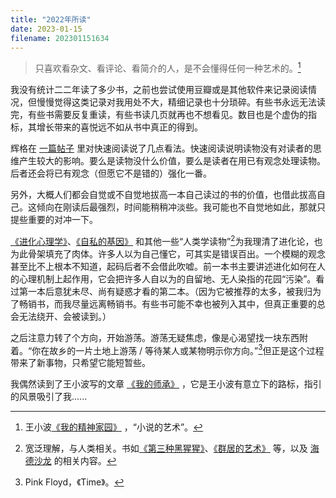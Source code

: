 ```yaml
---
title: "2022年所读"
date: 2023-01-15
filename: 202301151634
---
```


>只喜欢看杂文、看评论、看简介的人，是不会懂得任何一种艺术的。[^1]

我没有统计二二年读了多少书，之前也尝试使用豆瓣或是其他软件来记录阅读情况，但慢慢觉得这类记录对我用处不大，精细记录也十分琐碎。有些书永远无法读完，有些书需要反复重读，有些书读几页就再也不想看见。数目也是个虚伪的指标，其增长带来的喜悦远不如从书中真正的得到。

辉格在 [一篇帖子](https://headsalon.org/archives/6529.html) 里对快速阅读说了几点看法。快速阅读说明读物没有对读者的思维产生较大的影响。要么是读物没什么价值，要么是读者在用已有观念处理读物。后者还会将已有观念（但愿它不是错的）强化一番。

另外，大概人们都会自觉或不自觉地拔高一本自己读过的书的价值，也借此拔高自己。这倾向在刚读后最强烈，时间能稍稍冲淡些。我可能也不自觉地如此，那就只提些重要的对冲一下。

[《进化心理学》](https://m.douban.com/book/subject/26683297/)、[《自私的基因》](https://m.douban.com/book/subject/30309613/) 和其他一些“人类学读物”[^2]为我理清了进化论，也为此骨架填充了肉体。许多人以为自己懂它，可其实是错误百出。一个模糊的观念甚至比不上根本不知道，起码后者不会借此吹嘘。前一本书主要讲述进化如何在人的心理机制上起作用，它会把许多人自以为的自留地、无人染指的花园“污染”。看过第一本后意犹未尽、尚有疑惑才看的第二本。（因为它被推荐的太多，被我归为了畅销书，而我尽量远离畅销书。有些书可能不幸也被列入其中，但真正重要的总会无法绕开、会被读到。）

之后注意力转了个方向，开始游荡。游荡无疑焦虑，像是心渴望找一块东西附着。“你在故乡的一片土地上游荡 / 等待某人或某物明示你方向。”[^3]但正是这个过程带来了新事物，只希望它能短暂些。

我偶然读到了王小波写的文章 [《我的师承》](https://m.aisixiang.com/data/98527.html) ，它是王小波有意立下的路标，指引的风景吸引了我......

[^1]: 王小波[《我的精神家园》](https://m.douban.com/book/subject/27156834/) ，“小说的艺术”。
[^2]: 宽泛理解，与人类相关。书如[《第三种黑猩猩》](https://m.douban.com/book/subject/26606364/)、[《群居的艺术》](https://m.douban.com/book/subject/27058538/) 等，以及 [海德沙龙](https://headsalon.org) 的相关内容。
[^3]: Pink Floyd，《Time》。